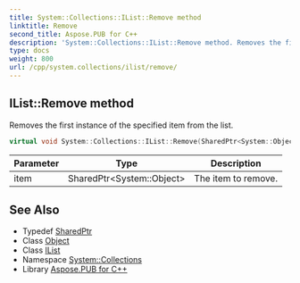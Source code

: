 ```yaml
---
title: System::Collections::IList::Remove method
linktitle: Remove
second_title: Aspose.PUB for C++
description: 'System::Collections::IList::Remove method. Removes the first instance of the specified item from the list in C++.'
type: docs
weight: 800
url: /cpp/system.collections/ilist/remove/
---
```

## IList::Remove method


Removes the first instance of the specified item from the list.

```cpp
virtual void System::Collections::IList::Remove(SharedPtr<System::Object> item)=0
```


| Parameter | Type | Description |
| --- | --- | --- |
| item | SharedPtr\<System::Object\> | The item to remove. |

## See Also

* Typedef [SharedPtr](../../../system/sharedptr/)
* Class [Object](../../../system/object/)
* Class [IList](../)
* Namespace [System::Collections](../../)
* Library [Aspose.PUB for C++](../../../)
